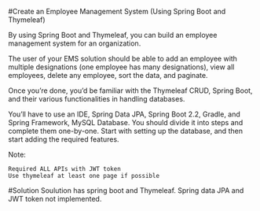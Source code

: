 #Create an Employee Management System (Using Spring Boot and Thymeleaf) 
 

By using Spring Boot and Thymeleaf, you can build an employee management system for an organization. 

 

The user of your EMS solution should be able to add an employee with multiple designations (one employee has many designations), view all employees, delete any employee, sort the data, and paginate.  

 

Once you’re done, you’d be familiar with the Thymeleaf CRUD, Spring Boot, and their various functionalities in handling databases.  

 

You’ll have to use an IDE, Spring Data JPA, Spring Boot 2.2, Gradle, and Spring Framework, MySQL Database. You should divide it into steps and complete them one-by-one. Start with setting up the database, and then start adding the required features.  

 

 

Note: 

    Required ALL APIs with JWT token 
    Use thymeleaf at least one page if possible 
    
#Solution
	Soulution has spring boot and Thymeleaf.
	Spring data JPA and JWT token not implemented.    
